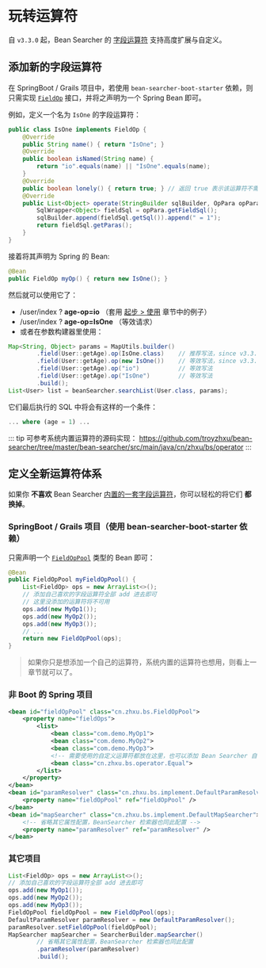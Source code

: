 # 玩转运算符

自 `v3.3.0` 起，Bean Searcher 的 [字段运算符](/guide/param/field#字段运算符) 支持高度扩展与自定义。

## 添加新的字段运算符

在 SpringBoot / Grails 项目中，若使用 `bean-searcher-boot-starter` 依赖，则只需实现 [`FieldOp`](https://github.com/troyzhxu/bean-searcher/blob/master/bean-searcher/src/main/java/cn/zhxu/bs/FieldOp.java) 接口，并将之声明为一个 Spring Bean 即可。

例如，定义一个名为 `IsOne` 的字段运算符：

```java
public class IsOne implements FieldOp {
    @Override
    public String name() { return "IsOne"; }
    @Override
    public boolean isNamed(String name) {
        return "io".equals(name) || "IsOne".equals(name);
    }
    @Override
    public boolean lonely() { return true; } // 返回 true 表示该运算符不需要参数值
    @Override
    public List<Object> operate(StringBuilder sqlBuilder, OpPara opPara) {
        SqlWrapper<Object> fieldSql = opPara.getFieldSql();
        sqlBuilder.append(fieldSql.getSql()).append(" = 1");
        return fieldSql.getParas();
    }
}
```

接着将其声明为 Spring 的 Bean:

```java
@Bean
public FieldOp myOp() { return new IsOne(); }
```

然后就可以使用它了：

* /user/index ? **age-op=io**  （套用 [起步 > 使用](/guide/start/use#开始检索) 章节中的例子）
* /user/index ? **age-op=IsOne** （等效请求）
* 或者在参数构建器里使用：

```java
Map<String, Object> params = MapUtils.builder()
        .field(User::getAge).op(IsOne.class)    // 推荐写法，since v3.3.1
        .field(User::getAge).op(new IsOne())    // 等效写法，since v3.3.0
        .field(User::getAge).op("io")           // 等效写法
        .field(User::getAge).op("IsOne")        // 等效写法
        .build();
List<User> list = beanSearcher.searchList(User.class, params);
```

它们最后执行的 SQL 中将会有这样的一个条件：

```sql
... where (age = 1) ...
```

::: tip 可参考系统内置运算符的源码实现：
https://github.com/troyzhxu/bean-searcher/tree/master/bean-searcher/src/main/java/cn/zhxu/bs/operator
:::

## 定义全新运算符体系

如果你 **不喜欢** Bean Searcher [内置的一套字段运算符](/guide/param/field#字段运算符)，你可以轻松的将它们 **都换掉**。

### SpringBoot / Grails 项目（使用 bean-searcher-boot-starter 依赖）

只需声明一个 [`FieldOpPool`](https://github.com/troyzhxu/bean-searcher/blob/master/bean-searcher/src/main/java/cn/zhxu/bs/FieldOpPool.java) 类型的 Bean 即可：

```java
@Bean
public FieldOpPool myFieldOpPool() { 
    List<FieldOp> ops = new ArrayList<>();
    // 添加自己喜欢的字段运算符全部 add 进去即可
    // 这里没添加的运算符将不可用
    ops.add(new MyOp1());
    ops.add(new MyOp2());
    ops.add(new MyOp3());
    // ...
    return new FieldOpPool(ops); 
}
```

> 如果你只是想添加一个自己的运算符，系统内置的运算符也想用，则看上一章节就可以了。

### 非 Boot 的 Spring 项目

```xml
<bean id="fieldOpPool" class="cn.zhxu.bs.FieldOpPool">
    <property name="fieldOps">
        <list>
            <bean class="com.demo.MyOp1">
            <bean class="com.demo.MyOp2">
            <bean class="com.demo.MyOp3">
            <!-- 需要使用的自定义运算符都放在这里，也可以添加 Bean Searcher 自带的运算符 -->
            <bean class="cn.zhxu.bs.operator.Equal">
        </list>
    </property>
</bean>
<bean id="paramResolver" class="cn.zhxu.bs.implement.DefaultParamResolver">
    <property name="fieldOpPool" ref="fieldOpPool" />
</bean>
<bean id="mapSearcher" class="cn.zhxu.bs.implement.DefaultMapSearcher">
    <!-- 省略其它属性配置，BeanSearcher 检索器也同此配置 -->
    <property name="paramResolver" ref="paramResolver" />
</bean>
```

### 其它项目

```java
List<FieldOp> ops = new ArrayList<>();
// 添加自己喜欢的字段运算符全部 add 进去即可
ops.add(new MyOp1());   
ops.add(new MyOp2());
ops.add(new MyOp3());
FieldOpPool fieldOpPool = new FieldOpPool(ops);
DefaultParamResolver paramResolver = new DefaultParamResolver();
paramResolver.setFieldOpPool(fieldOpPool);
MapSearcher mapSearcher = SearcherBuilder.mapSearcher()
        // 省略其它属性配置，BeanSearcher 检索器也同此配置
        .paramResolver(paramResolver)
        .build();
```

